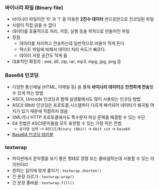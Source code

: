 ### **바이너리 파일 (Binary file)** 

- 바이너리 파일이란 ‘0’ 과 ‘1’ 을 이용한 **2진수 데이터** 만으로만으로 인코딩된 파일
- 사람이 직접 읽을 수 없다
- 데이터를 효율적으로 처리, 저장, 실행 등을 목적으로 만들어진 파일
- 장점
  - 데이터를 처리하고 전송하는데 일반적으로 비용이 적게 든다.
  - 텍스트 파일에 비해서 데이터 처리 속도가 빠르다.
  - 데이터 저장 공간도 적게 듦
- 대표적인 확장자 : exe, dll, zip, rar, mp3, mpg, jpg, png 등

### **Base64 인코딩**

- 다양한 통신채널 (HTML, 이메일 등) 을 통해 **바이너리 데이터**를 **안전하게 전송**할 수 있게 하는 방법
- ASCII, Unicode 인코딩과 함께 실생활에서도 많이 사용되는 인코딩 방법
- ASCII (8bit) 인코딩은 프로토콜,시스템마다 다르게 해석되어 데이터가 왜곡될 여지가 있기 때문에 적합하지 않음
- XML이나 HTTP 프로토콜에서도 특수문자 파싱 문제를 해결할 수 있는 수단
- 64 진법은 ASCII문자들을 모두 표현할 수 있는 가장 작은 진법
  - `문자열 입력` -> `ASCII/Binary (8bit)` -> `6bit cut` -> `base64`
- [Base64 인코딩 테이블](https://en.wikipedia.org/wiki/Base64)

### **textwrap**
- 파이썬에서 문자열을 보기 좋은 형태로 정렬 또는 줄바꿈하는데 사용할 수 있는 라이브러리
- 원하는 길이에 맞게 줄이기 : `textwrap.shorten()`
- 긴 문장 자르기 : `textwrap.wrap()`
- 긴 문장 줄바꿈 : `textwrap.fill()`